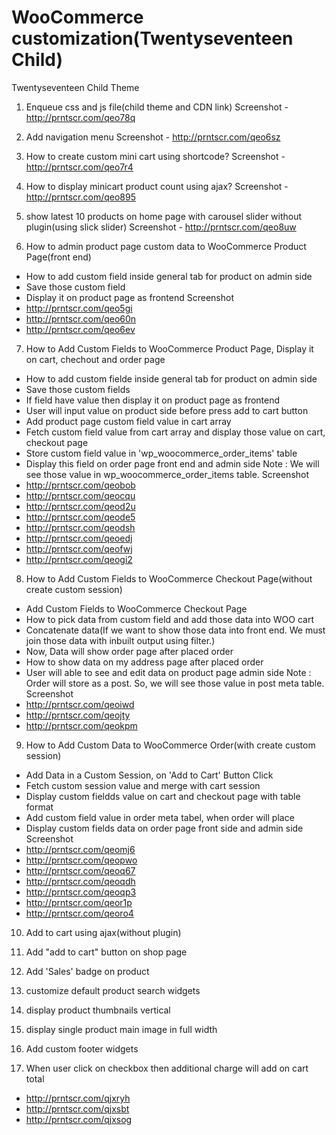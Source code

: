 # WooCommerce customization(Twentyseventeen Child)

Twentyseventeen Child Theme

1. Enqueue css and js file(child theme and CDN link)
Screenshot - http://prntscr.com/qeo78q

2. Add navigation menu
Screenshot - http://prntscr.com/qeo6sz

3. How to create custom mini cart using shortcode?
Screenshot - http://prntscr.com/qeo7r4

4. How to display minicart product count using ajax?
Screenshot - http://prntscr.com/qeo895

5. show latest 10 products on home page with carousel slider without plugin(using slick slider)
Screenshot - http://prntscr.com/qeo8uw

6. How to admin product page custom data to WooCommerce Product Page(front end)
- How to add custom field inside general tab for product on admin side
- Save those custom field
- Display it on product page as frontend
Screenshot
- http://prntscr.com/qeo5gi
- http://prntscr.com/qeo60n
- http://prntscr.com/qeo6ev


7. How to Add Custom Fields to WooCommerce Product Page, Display it on cart, chechout and order page
- How to add custom fielde inside general tab for product on admin side
- Save those custom fields
- If field have value then display it on product page as frontend
- User will input value on product side before press add to cart button
- Add product page custom field value in cart array
- Fetch custom field value from cart array and display those value on cart, checkout page
- Store custom field value in 'wp_woocommerce_order_items' table
- Display this field on order page front end and admin side
Note : We will see those value in wp_woocommerce_order_items table.
Screenshot
- http://prntscr.com/qeobob
- http://prntscr.com/qeocqu
- http://prntscr.com/qeod2u
- http://prntscr.com/qeode5
- http://prntscr.com/qeodsh
- http://prntscr.com/qeoedj
- http://prntscr.com/qeofwj
- http://prntscr.com/qeogi2


8. How to Add Custom Fields to WooCommerce Checkout Page(without create custom session)
- Add Custom Fields to WooCommerce Checkout Page
- How to pick data from custom field and add those data into WOO cart
- Concatenate data(If we want to show those data into front end. We must join those data with inbuilt output using filter.)
- Now, Data will show order page after placed order
- How to show data on my address page after placed order
- User will able to see and edit data on product page admin side
Note : Order will store as a post. So, we will see those value in post meta table.
Screenshot
- http://prntscr.com/qeoiwd
- http://prntscr.com/qeojty
- http://prntscr.com/qeokpm


9. How to Add Custom Data to WooCommerce Order(with create custom session)
- Add Data in a Custom Session, on 'Add to Cart' Button Click
- Fetch custom session value and merge with cart session
- Display custom fieldds value on cart and checkout page with table format
- Add custom field value in order meta tabel, when order will place
- Display custom fields data on order page front side and admin side
Screenshot
- http://prntscr.com/qeomj6
- http://prntscr.com/qeopwo
- http://prntscr.com/qeoq67
- http://prntscr.com/qeoqdh
- http://prntscr.com/qeoqp3
- http://prntscr.com/qeor1p
- http://prntscr.com/qeoro4


10. Add to cart using ajax(without plugin)

11. Add "add to cart" button on shop page

12. Add 'Sales' badge on product

13. customize default product search widgets

14. display product thumbnails vertical

15. display single product main image in full width

16. Add custom footer widgets

17. When user click on checkbox then additional charge will add on cart total
- http://prntscr.com/qjxryh
- http://prntscr.com/qjxsbt
- http://prntscr.com/qjxsog